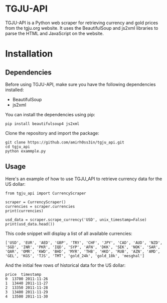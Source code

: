 # TGJU-API
TGJU-API is a Python web scraper for retrieving currency and gold prices from the tgju.org website. It uses the BeautifulSoup and js2xml libraries to parse the HTML and JavaScript on the website.

# Installation

## Dependencies

Before using TGJU-API, make sure you have the following dependencies installed:
- BeautifulSoup
- js2xml

You can install the dependencies using pip:
```
pip install beautifulsoup4 js2xml
```

Clone the repository and import the package:

```
git clone https://github.com/amirh0ss3in/tgju_api.git
cd tgju_api
python exammple.py
```

## Usage
Here's an example of how to use TGJU_API to retrieve currency data for the US dollar:
```
from tgju_api import CurrencyScraper

scraper = CurrencyScraper()
currencies = scraper.currencies
print(currencies)

usd_data = scraper.scrape_currency('USD', unix_timestamp=False)
print(usd_data.head())
```

This code snippet will display a list of all available currencies:
```
['USD', 'EUR', 'AED', 'GBP', 'TRY', 'CHF', 'JPY', 'CAD', 'AUD', 'NZD', 'SGD', 'INR', 'PKR', 'IQD', 'SYP', 'AFN', 'DKK', 'SEK', 'NOK', 'SAR', 'QAR', 'OMR', 'KWD', 'BHD', 'MYR', 'THB', 'HKD', 'RUB', 'AZN', 'AMD', 'GEL', 'KGS', 'TJS', 'TMT', 'gold_24k', 'gold_18k', 'mesghal']
```
And the initial few rows of historical data for the US dollar:
```
price  timestamp
0  13700 2011-11-26
1  13440 2011-11-27
2  13350 2011-11-28
3  13400 2011-11-29
4  13500 2011-11-30
```
